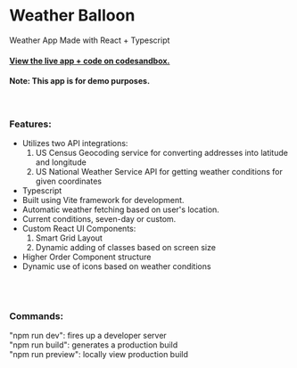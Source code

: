 # Weather Balloon
Weather App Made with React + Typescript

#### [View the live app + code on codesandbox.](https://codesandbox.io/s/github/keithricker/react-weather-app)

#### Note: This app is for demo purposes.
<br />

### Features:
- Utilizes two API integrations: 
  1. US Census Geocoding service for converting addresses into latitude and longitude
  2. US National Weather Service API for getting weather conditions for given coordinates
- Typescript
- Built using Vite framework for development.
- Automatic weather fetching based on user's location.
- Current conditions, seven-day or custom.
- Custom React UI Components:
  1. Smart Grid Layout
  2. Dynamic adding of classes based on screen size
- Higher Order Component structure
- Dynamic use of icons based on weather conditions
<br />
<br />

### Commands:
  "npm run dev": fires up a developer server  
  "npm run build": generates a production build  
  "npm run preview": locally view production build